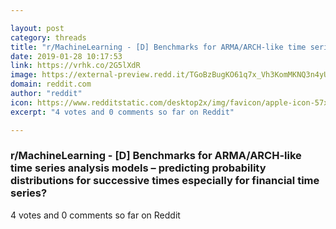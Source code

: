 ```yaml
---

layout: post
category: threads
title: "r/MachineLearning - [D] Benchmarks for ARMA/ARCH-like time series analysis models"
date: 2019-01-28 10:17:53
link: https://vrhk.co/2G5lXdR
image: https://external-preview.redd.it/TGoBzBugKO61q7x_Vh3KomMKNQ3n4yUmhCgRUrSQ2xY.png?auto=webp&s=8687ffef94e348b0d13dcf0f614b4a6c29571113
domain: reddit.com
author: "reddit"
icon: https://www.redditstatic.com/desktop2x/img/favicon/apple-icon-57x57.png
excerpt: "4 votes and 0 comments so far on Reddit"

---
```


### r/MachineLearning - [D] Benchmarks for ARMA/ARCH-like time series analysis models – predicting probability distributions for successive times especially for financial time series?

4 votes and 0 comments so far on Reddit